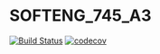 # SOFTENG_745_A3

[![Build Status](https://travis-ci.org/maddiebeagley/SOFTENG_745_A3.svg?branch=master)](https://travis-ci.org/maddiebeagley/SOFTENG_745_A3)
[![codecov](https://codecov.io/gh/maddiebeagley/SOFTENG_745_A3/branch/master/graph/badge.svg)](https://codecov.io/gh/maddiebeagley/SOFTENG_745_A3)
